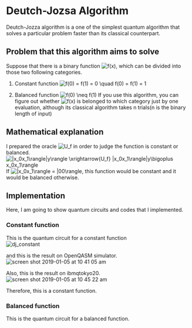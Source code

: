 # Deutch-Jozsa Algorithm
Deutch-Jozza algorithm is a one of the simplest quantum algorithm that solves a particular problem faster than its classical counterpart.  

## Problem that this algorithm aims to solve  
Suppose that there is a binary function <img src="https://latex.codecogs.com/gif.latex?f(x)" title="f(x)" />, which can be divided into those two following categories.

1. Constant function <img src="https://latex.codecogs.com/gif.latex?f(0)&space;=&space;f(1)&space;=&space;0&space;\quad&space;f(0)&space;=&space;f(1)&space;=&space;1" title="f(0) = f(1) = 0 \quad f(0) = f(1) = 1" />

2. Balanced function <img src="https://latex.codecogs.com/gif.latex?f(0)&space;\neq&space;f(1)" title="f(0) \neq f(1)" />
If you use this algorithm, you can figure out whether <img src="https://latex.codecogs.com/gif.latex?f(x)" title="f(x)" /> is belonged to which category just by one evaluation, although its classical algorithm takes n trials(n is the binary length of input)

## Mathematical explanation   
I prepared the oracle <img src="https://latex.codecogs.com/gif.latex?U_f" title="U_f" /> in order to judge the function is constant or balanced.
<img src="https://latex.codecogs.com/gif.latex?|x_0x_1\rangle|y\rangle&space;\xrightarrow{U_f}&space;|x_0x_1\rangle|y\bigoplus&space;x_0x_1\rangle" title="|x_0x_1\rangle|y\rangle \xrightarrow{U_f} |x_0x_1\rangle|y\bigoplus x_0x_1\rangle" />  
If <img src="https://latex.codecogs.com/gif.latex?|x_0x_1\rangle&space;=&space;|00\rangle" title="|x_0x_1\rangle = |00\rangle" />, this function would be constant and it would be balanced otherwise.

## Implementation
Here, I am going to show quantum circuits and codes that I implemented.  
### Constant function
This is the quantum circuit for a constant function  
![dj_constant](https://user-images.githubusercontent.com/45162150/50703672-3ca48880-1098-11e9-8ac6-45d43fa3ca7d.png)

and this is the result on OpenQASM simulator.    
![screen shot 2019-01-05 at 10 41 05 am](https://user-images.githubusercontent.com/45162150/50718777-7bf1ca00-10d6-11e9-8865-e7e77efce261.png)

Also, this is the result on ibmqtokyo20.  
![screen shot 2019-01-05 at 10 45 22 am](https://user-images.githubusercontent.com/45162150/50718839-2c5fce00-10d7-11e9-8036-9b5ad2de9349.png)

Therefore, this is a constant function.  

### Balanced function  
This is the quantum circuit for a balanced function.











